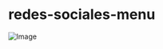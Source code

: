 # redes-sociales-menu
![Image](https://github.com/user-attachments/assets/f7cb0d23-73d4-4a1f-b65f-e1fbbab5346c)
